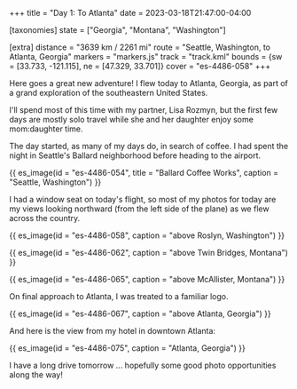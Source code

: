 +++
title = "Day 1: To Atlanta"
date = 2023-03-18T21:47:00-04:00

[taxonomies]
state = ["Georgia", "Montana", "Washington"]

[extra]
distance = "3639 km / 2261 mi"
route = "Seattle, Washington, to Atlanta, Georgia"
markers = "markers.js"
track = "track.kml"
bounds = {sw = [33.733, -121.115], ne = [47.329, 33.701]}
cover = "es-4486-058"
+++

Here goes a great new adventure! I flew today to Atlanta, Georgia, as part of a grand exploration of the southeastern United States.

<!-- more -->

I'll spend most of this time with my partner, Lisa Rozmyn, but the first few days are mostly solo travel while she and her daughter enjoy some mom:daughter time.

The day started, as many of my days do, in search of coffee. I had spent the night in Seattle's Ballard neighborhood before heading to the airport.

{{ es_image(id = "es-4486-054", title = "Ballard Coffee Works", caption = "Seattle, Washington") }}

I had a window seat on today's flight, so most of my photos for today are my views looking northward (from the left side of the plane) as we flew across the country.

{{ es_image(id = "es-4486-058", caption = "above Roslyn, Washington") }}

{{ es_image(id = "es-4486-062", caption = "above Twin Bridges, Montana") }}

{{ es_image(id = "es-4486-065", caption = "above McAllister, Montana") }}

On final approach to Atlanta, I was treated to a familiar logo.

{{ es_image(id = "es-4486-067", caption = "above Atlanta, Georgia") }}

And here is the view from my hotel in downtown Atlanta:

{{ es_image(id = "es-4486-075", caption = "Atlanta, Georgia") }}

I have a long drive tomorrow ... hopefully some good photo opportunities along the way!
